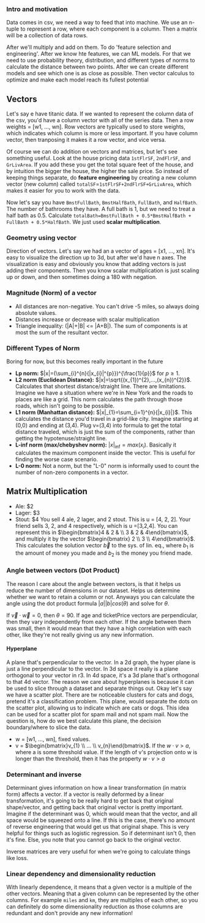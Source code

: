 
### Intro and motivation
Data comes in csv, we need a way to feed that into machine. We use an n-tuple to represent a row, where each component is a column.
Then a matrix will be a collection of data rows.

After we'll multiply and add on them. To do 'feature selection and engineering'. After we know hte features, we can ML models. For that 
we need to use probability theory, distribution, and different types of norms to calculate the distance between two points. After we can create
different models and see which one is as close as possible. Then vector calculus to optimize and make each model reach its fullest potential 


## Vectors
Let's say e have titanic data. If we wanted to represent the column data of the csv, you'd have a column vector with all of the series data.
Then a row weights = [w1, ..., wn]. Row vectors are typically used to store weights, which indicates which column is more or less important. If you have column vector, then 
tranposing it makes it a row vector, and vice versa.

Of course we can do addition on vectors and matrices, but let's see something useful. Look at the house pricing data `1stFlrSF`, `2ndFlrSF`, and `GrLivArea`. If you add these you get the total square feet of the house, and by intuition the bigger the house, the higher the sale price. So instead of keeping things separate, do **feature engineering** by creating a new column vector (new column) called `totalSF`=`1stFlrSF+2ndFlrSF+GrLivArea`, which makes it easier for you to work with the data.

Now let's say you have `BmstFullBath`, `BmstHalfBath`, `FullBath`, and `HalfBath`. The number of bathrooms they have. A full bath is 1, but we need to treat a half bath as 0.5. Calculate `totalBath=BmstFullBath + 0.5*BmstHalfBath + FullBath + 0.5*HalfBath`. We just used **scalar multiplication**.

### Geometry using vector
Direction of vectors. Let's say we had an a vector of ages = [x1, ..., xn]. It's easy to visualize the direction up to 3d, but after we'd have n axes. The visualization is easy and obviously you know that adding vectors is just adding their components. Then you know scalar multiplication is just scaling up or down, and then sometimes doing a 180 with negation.  

### Magnitude (Norm) of a vector 
- All distances are non-negative. You can't drive -5 miles, so always doing absolute values.
- Distances increase or decrease with scalar multiplication
- Triangle inequality: (|A|+|B| <= |A+B|). The sum of components is at most the sum of the resultant vector.

### Different Types of Norm
Boring for now, but this becomes really important in the future
- **Lp norm:** $|x|=(\sum_{i}^{n}{|x_{i}|^{p}})^{\frac{1}{p}}$ for $p \geq 1$.
- **L2 norm (Euclidean Distance):** $|x|=\sqrt{(x_{1})^{2},...,(x_{n})^{2}}$. Calculates that shortest distance/straight line. There are limitations. Imagine we have a situation where we're in New York and the roads to places are like a grid. This norm calculates the path through those roads, which isn't going to be possible. 
 - **L1 norm (Manhattan distance):** $|x|_{1}=\sum_{i=1}^{n}{|x_{i}|}$. This calculates the distance you'd travel in a grid-like city. Imagine starting at (0,0) and ending at (3,4). Plug v=(3,4) into formula to get the total distance traveled, which is just the sum of the components, rather than getting the hypotenuse/straight line.
- **L-inf norm (max/chebyshev norm):** $|x|_{\inf}=max(x_{i})$. Basically it calculates the maximum component inside the vector. This is useful for finding the worse case scenario. 
- **L-0 norm:** Not a norm, but the "L-0" norm is informally used to count the number of non-zero components in a vector.

## Matrix Multiplication
- Ale: $2
- Lager: $3
- Stout: $4
You sell 4 ale, 2 lager, and 2 stout. This is u = [4, 2, 2]. Your friend sells 3, 2, and 4 respectively, which is u =[3,2,4]. You can represent this in $\begin{bmatrix}4 & 2 & \\ 3 & 2 & 4\end{bmatrix}$, and multiply it by the vector $\begin{bmatrix} 2 \\ 3 \\ 4\end{bmatrix}$. This calculates the solution vector $\vec{b}$ to the sys. of lin. eq., where $b_{1}$ is the amount of money you made and $b_{2}$ is the money you friend made.

### Angle between vectors (Dot Product)
The reason I care about the angle between vectors, is that it helps us reduce the number of dimensions in our dataset. Helps us determine whether we want to retain a column or not. Anyways you can calculate the angle using the dot product formula $|a||b|cos(\theta)$ and solve for $\theta$.

If $\vec{v} \cdot \vec{w} = 0$, then $\theta=90$. If age and ticketPrice vectors are perpendicular, then they vary independently from each other. If the angle between them was small, then it would mean that they have a high correlation with each other, like they're not really giving us any new information. 

#### Hyperplane
A plane that's perpendicular to the vector. In a 2d graph, the hyper plane is just a line perpendicular to the vector. In 3d space it really is a plane orthogonal to your vector in r3. In 4d space, it's a 3d plane that's orthogonal to that 4d vector. The reason we care about hyperplanes is because it can be used to slice through a dataset and separate things out. Okay let's say we have a scatter plot. There are tw noticeable clusters for cats and dogs, pretend it's a classification problem. This plane, would separate the dots on the scatter plot, allowing us to indicate which are cats or dogs. This idea can be used for a scatter plot for spam mail and not spam mail. Now the question is, how do we best calculate this plane, the decision boundary/where to slice the data.

- w = [w1, ..., wn], fixed values.
- v = $\begin{bmatrix}v_{1} \\ ... \\ v_{n}\end{bmatrix}$.
If the $w \cdot v > a$, where a is some threshold value. If the length of v's projection onto w is longer than the threshold, then it has the property $w \cdot v > a$

### Determinant and inverse 
Determinant gives information on how a linear transformation (in matrix form) affects a vector. If a vector is really deformed by a linear transformation, it's going to be really hard to get back that original shape/vector, and getting back that original vector is pretty important. Imagine if the determinant was 0, which would mean that the vector, and all space would be squeezed onto a line. If this is the case, there's no amount of reverse engineering that would get us that original shape. This is very helpful for things such as logistic regression. So if determinant isn't 0, then it's fine. Else, you note that you cannot go back to the original vector.

Inverse matrices are very useful for when we're going to calculate things like loss.

### Linear dependency and dimensionality reduction
With linearly dependence, it means that a given vector is a multiple of the other vectors. Meaning that a given column can be represented by the other columns. For example `miles` and `km`, they are multiples of each other, so you can definitely do some dimensionality reduction as those columns are redundant and don't provide any new information!


